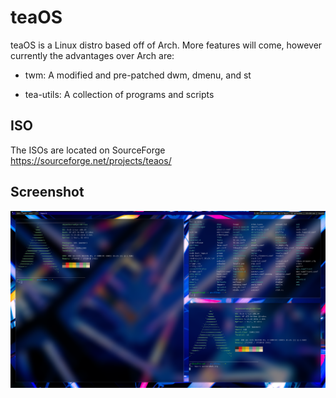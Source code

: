# teaOS
teaOS is a Linux distro based off of Arch. More features will come, however currently the advantages over Arch are:

- twm: A modified and pre-patched dwm, dmenu, and st

- tea-utils: A collection of programs and scripts

## ISO
The ISOs are located on SourceForge
https://sourceforge.net/projects/teaos/

## Screenshot
![screenshot](icons/screenshot.png)
